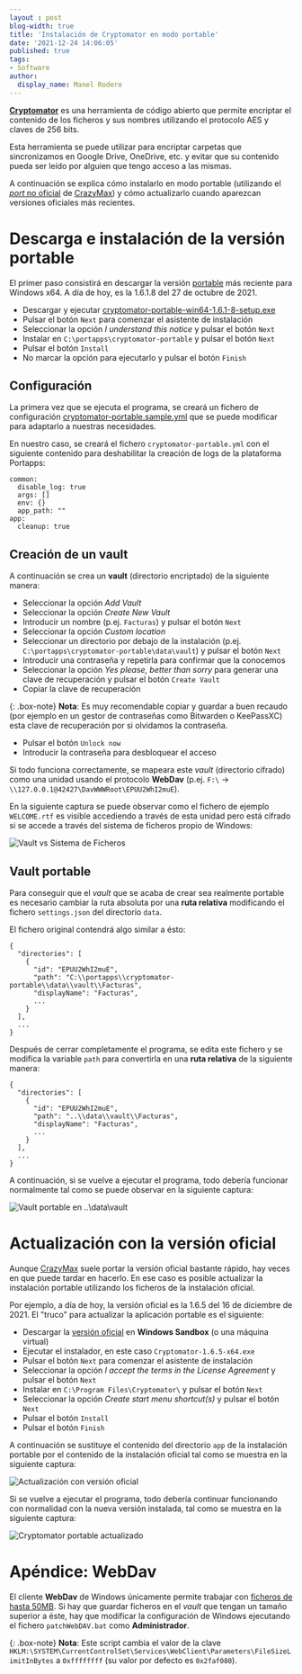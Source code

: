 ```yaml
---
layout : post
blog-width: true
title: 'Instalación de Cryptomator en modo portable'
date: '2021-12-24 14:06:05'
published: true
tags:
- Software
author:
  display_name: Manel Rodero
---
```


[**Cryptomator**](https://cryptomator.org/) es una herramienta de código abierto que permite encriptar el contenido de los ficheros y sus nombres utilizando el protocolo AES y claves de 256 bits.

Esta herramienta se puede utilizar para encriptar carpetas que sincronizamos en Google Drive, OneDrive, etc. y evitar que su contenido pueda ser leído por alguien que tengo acceso a las mismas.

A continuación se explica cómo instalarlo en modo portable (utilizando el [_port_ no oficial](https://portapps.io/app/cryptomator-portable/) de [CrazyMax](https://crazymax.dev/)) y cómo actualizarlo cuando aparezcan versiones oficiales más recientes.

# Descarga e instalación de la versión portable

El primer paso consistirá en descargar la versión [portable](https://portapps.io/app/cryptomator-portable/) más reciente para Windows x64. A día de hoy, es la 1.6.1.8 del 27 de octubre de 2021.

* Descargar y ejecutar [cryptomator-portable-win64-1.6.1-8-setup.exe](https://portapps.io/download/cryptomator-portable-win64-1.6.1-8-setup.exe)
* Pulsar el botón `Next` para comenzar el asistente de instalación
* Seleccionar la opción _I understand this notice_ y pulsar el botón `Next`
* Instalar en `C:\portapps\cryptomator-portable` y pulsar el botón `Next`
* Pulsar el botón `Install`
* No marcar la opción para ejecutarlo y pulsar el botón `Finish`

## Configuración

La primera vez que se ejecuta el programa, se creará un fichero de configuración [cryptomator-portable.sample.yml](https://portapps.io/doc/configuration/) que se puede modificar para adaptarlo a nuestras necesidades.

En nuestro caso, se creará el fichero `cryptomator-portable.yml` con el siguiente contenido para deshabilitar la creación de logs de la plataforma Portapps:

```
common:
  disable_log: true
  args: []
  env: {}
  app_path: ""
app:
  cleanup: true
```

## Creación de un **vault**

A continuación se crea un **vault** (directorio encriptado) de la siguiente manera:

* Seleccionar la opción _Add Vault_
* Seleccionar la opción _Create New Vault_
* Introducir un nombre (p.ej. `Facturas`) y pulsar el botón `Next`
* Seleccionar la opción _Custom location_
* Seleccionar un directorio por debajo de la instalación (p.ej. `C:\portapps\cryptomator-portable\data\vault`) y pulsar el botón `Next`
* Introducir una contraseña y repetirla para confirmar que la conocemos
* Seleccionar la opción _Yes please, better than sorry_ para generar una clave de recuperación y pulsar el botón `Create Vault`
* Copiar la clave de recuperación

{: .box-note}
**Nota**: Es muy recomendable copiar y guardar a buen recaudo (por ejemplo en un gestor de contraseñas como Bitwarden o KeePassXC) esta clave de recuperación por si olvidamos la contraseña.

* Pulsar el botón `Unlock now`
* Introducir la contraseña para desbloquear el acceso

Si todo funciona correctamente, se mapeara este _vault_ (directorio cifrado) como una unidad usando el protocolo **WebDav** (p.ej. `F:\` &rarr; `\\127.0.0.1@42427\DavWWWRoot\EPUU2WhI2muE`).

En la siguiente captura se puede observar como el fichero de ejemplo `WELCOME.rtf` es visible accediendo a través de esta unidad pero está cifrado si se accede a través del sistema de ficheros propio de Windows:

![Vault vs Sistema de Ficheros][1]

## Vault portable

Para conseguir que el _vault_ que se acaba de crear sea realmente portable es necesario cambiar la ruta absoluta por una **ruta relativa** modificando el fichero `settings.json` del directorio `data`.

El fichero original contendrá algo similar a ésto:

```
{
  "directories": [
    {
      "id": "EPUU2WhI2muE",
      "path": "C:\\portapps\\cryptomator-portable\\data\\vault\\Facturas",
      "displayName": "Facturas",
      ...
    }
  ],
  ...
}
```

Después de cerrar completamente el programa, se edita este fichero y se modifica la variable `path` para convertirla en una **ruta relativa** de la siguiente manera:

```
{
  "directories": [
    {
      "id": "EPUU2WhI2muE",
      "path": "..\\data\\vault\\Facturas",
      "displayName": "Facturas",
      ...
    }
  ],
  ...
}
```

A continuación, si se vuelve a ejecutar el programa, todo debería funcionar normalmente tal como se puede observar en la siguiente captura:

![Vault portable en ..\data\vault][2]

# Actualización con la versión oficial

Aunque [CrazyMax](https://crazymax.dev/) suele portar la versión oficial bastante rápido, hay veces en que puede tardar en hacerlo. En ese caso es posible actualizar la instalación portable utilizando los ficheros de la instalación oficial.

Por ejemplo, a día de hoy, la versión oficial es la 1.6.5 del 16 de diciembre de 2021. El "truco" para actualizar la aplicación portable es el siguiente:

* Descargar la [versión oficial](https://cryptomator.org/downloads/win/thanks/) en **Windows Sandbox** (o una máquina virtual)
* Ejecutar el instalador, en este caso `Cryptomator-1.6.5-x64.exe`
* Pulsar el botón `Next` para comenzar el asistente de instalación
* Seleccionar la opción _I accept the terms in the License Agreement_ y pulsar el botón `Next`
* Instalar en `C:\Program Files\Cryptomator\` y pulsar el botón `Next`
* Seleccionar la opción _Create start menu shortcut(s)_ y pulsar el botón `Next`
* Pulsar el botón `Install`
* Pulsar el botón `Finish`

A continuación se sustituye el contenido del directorio `app` de la instalación portable por el contenido de la instalación oficial tal como se muestra en la siguiente captura:

![Actualización con versión oficial][3]

Si se vuelve a ejecutar el programa, todo debería continuar funcionando con normalidad con la nueva versión instalada, tal como se muestra en la siguiente captura:

![Cryptomator portable actualizado][4]

# Apéndice: WebDav

El cliente **WebDav** de Windows únicamente permite trabajar con [ficheros de hasta 50MB](https://github.com/cryptomator/cryptomator-win/issues/22). Si hay que guardar ficheros en el _vault_ que tengan un tamaño superior a éste, hay que modificar la configuración de Windows ejecutando el fichero `patchWebDAV.bat` como **Administrador**.

{: .box-note}
**Nota**: Este script cambia el valor de la clave `HKLM:\SYSTEM\CurrentControlSet\Services\WebClient\Parameters\FileSizeLimitInBytes` a `0xffffffff` (su valor por defecto es `0x2faf080`).

[1]: /assets/img/blog/2021-12-24_image_1.png "Vault vs Sistema de Ficheros"
[2]: /assets/img/blog/2021-12-24_image_2.png "Vault portable en ..\data\vault"
[3]: /assets/img/blog/2021-12-24_image_3.png "Actualización con versión oficial"
[4]: /assets/img/blog/2021-12-24_image_4.png "Cryptomator portable actualizado"